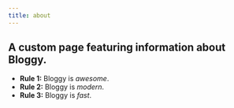 ```yaml
---
title: about
---
```


## A custom page featuring information about Bloggy.

- **Rule 1:** Bloggy is *awesome*.
- **Rule 2:** Bloggy is *modern*.
- **Rule 3:** Bloggy is *fast*.

